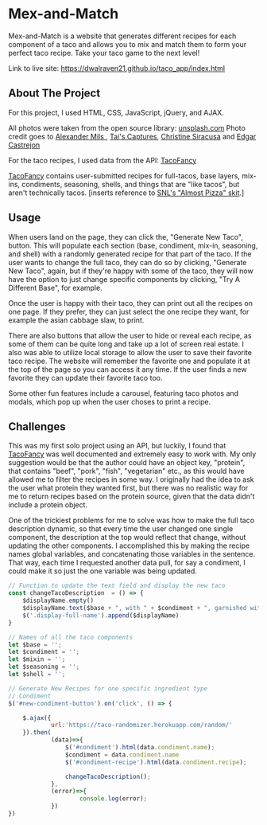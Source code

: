 # Mex-and-Match

Mex-and-Match is a website that generates different recipes for each component of a taco and allows you to mix and match them to form your perfect taco recipe. Take your taco game to the next level!

Link to live site: https://dwalraven21.github.io/taco_app/index.html

## About The Project

For this project, I used HTML, CSS, JavaScript, jQuery, and AJAX.

All photos were taken from the open source library: <a href="https://unsplash.com/">unsplash.com</a>
Photo credit goes to <a href="https://unsplash.com/@alexandermils">Alexander Mils
</a>, <a href="Tai's Captures">Tai's Captures</a>, <a href="https://unsplash.com/@christine_siracusa">Christine Siracusa</a> and <a href="https://unsplash.com/@edgarraw">Edgar Castrejon</a>

For the taco recipes, I used data from the API: <a href="https://github.com/evz/tacofancy-api">TacoFancy</a>

<a href="https://github.com/evz/tacofancy-api">TacoFancy</a> contains user-submitted recipes for full-tacos, base layers, mix-ins, condiments, seasoning, shells, and things that are "like tacos", but aren't technically tacos. [inserts reference to <a href="https://www.youtube.com/watch?v=KLHRjaUBb3o">SNL's "Almost Pizza" skit</a>.]

## Usage

When users land on the page, they can click the, "Generate New Taco", button. This will populate each section (base, condiment, mix-in, seasoning, and shell) with a randomly generated recipe for that part of the taco. If the user wants to change the full taco, they can do so by clicking, "Generate New Taco", again, but if they're happy with some of the taco, they will now have the option to just change specific components by clicking, "Try A Different Base", for example.

Once the user is happy with their taco, they can print out all the recipes on one page. If they prefer, they can just select the one recipe they want, for example the asian cabbage slaw, to print.

There are also buttons that allow the user to hide or reveal each recipe, as some of them can be quite long and take up a lot of screen real estate. I also was able to utilize local storage to allow the user to save their favorite taco recipe. The website will remember the favorite one and populate it at the top of the page so you can access it any time. If the user finds a new favorite they can update their favorite taco too.

Some other fun features include a carousel, featuring taco photos and modals, which pop up when the user choses to print a recipe.

## Challenges

This was my first solo project using an API, but luckily, I found that <a href="https://github.com/evz/tacofancy-api">TacoFancy</a> was well documented and extremely easy to work with. My only suggestion would be that the author could have an object key, "protein", that contains "beef", "pork", "fish", "vegetarian" etc., as this would have allowed me to filter the recipes in some way. I originally had the idea to ask the user what protein they wanted first, but there was no realistic way for me to return recipes based on the protein source, given that the data didn't include a protein object.

One of the trickiest problems for me to solve was how to make the full taco description dynamic, so that every time the user changed one single component, the description at the top would reflect that change, without updating the other components. I accomplished this by making the recipe names global variables, and concatenating those variables in the sentence. That way, each time I requested another data pull, for say a condiment, I could make it so just the one variable was being updated.


```JavaScript
// Function to update the text field and display the new taco
const changeTacoDescription  = () => {
	$displayName.empty()
	$displayName.text($base + ", with " + $condiment + ", garnished with " + $mixin + ", topped off with " + $seasoning + " and wrapped in delicious " + 	$shell)
	$('.display-full-name').append($displayName)
}

// Names of all the taco components
let $base = '';
let $condiment = '';
let $mixin = '';
let $seasoning = '';
let $shell = '';

// Generate New Recipes for one specific ingredient type
// Condiment
$('#new-condiment-button').on('click', () => {

	$.ajax({
			url:'https://taco-randomizer.herokuapp.com/random/'
	}).then(
			(data)=>{
				$('#condiment').html(data.condiment.name);
				$condiment = data.condiment.name
				$('#condiment-recipe').html(data.condiment.recipe);

				changeTacoDescription();
			},
			(error)=>{
					console.log(error);
			})
})
```
